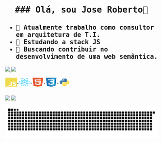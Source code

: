 
<head>
 <link href="https://fonts.googleapis.com/css2?family=Fira+Code&display=swap" rel="stylesheet">
</head>

<h1 style="text-align: center; font-family: 'Fira Code', monospace;"> ### Olá, sou Jose Roberto👋</h1>


<h2 style="font-family: 'Fira Code', monospace;">
 
  - 🔭 Atualmente trabalho como consultor em arquitetura de T.I.
  - 🌱 Estudando a stack JS
  - 👯 Buscando contribuir no desenvolvimento de uma web semântica.
</h2>

 <div>
  <a href="https://github.com/zamariolajr">
  <img height="180em" src="https://github-readme-stats.vercel.app/api?username=zamariolajr&show_icons=true&theme=great-gatsby&include_all_commits=true&count_private=true"/>
  <img height="180em" src="https://github-readme-stats.vercel.app/api/top-langs/?username=zamariolajr&layout=compact&langs_count=7&theme=great-gatsby"/>
</div>
<div style="display: inline_block"><br>
  <img align="center" alt="JavScript" height="30" width="40" src="https://raw.githubusercontent.com/devicons/devicon/master/icons/javascript/javascript-plain.svg">
  <img align="center" alt="React" height="30" width="40" src="https://raw.githubusercontent.com/devicons/devicon/master/icons/react/react-original.svg">
  <img align="center" alt="HTML" height="30" width="40" src="https://raw.githubusercontent.com/devicons/devicon/master/icons/html5/html5-original.svg">
  <img align="center" alt="CSS" height="30" width="40" src="https://raw.githubusercontent.com/devicons/devicon/master/icons/css3/css3-original.svg">
  <img align="center" alt="Python" height="30" width="40" src="https://raw.githubusercontent.com/devicons/devicon/master/icons/python/python-original.svg">
</div>
  
 ##
 
<div> 
  <a href = "mailto:zamariolajr@gmail.com"><img src="https://img.shields.io/badge/-Gmail-D14836?style=for-the-badge&logo=gmail&logoColor=white" target="_blank"></a>
  <a href="https://www.linkedin.com/in/josezamariola" target="_blank"><img src="https://img.shields.io/badge/-LinkedIn-%230077B5?style=for-the-badge&logo=linkedin&logoColor=white" target="_blank"></a> 
  
  ![Snake animation](https://github.com/zamariolajr/zamariolajr/blob/output/github-contribution-grid-snake.svg)
  
</div>
